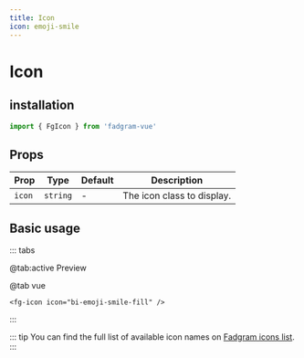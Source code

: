 ```yaml
---
title: Icon
icon: emoji-smile
---
```


# Icon

## installation

```ts
import { FgIcon } from 'fadgram-vue'
```

## Props

| Prop   | Type     | Default | Description                |
| ------ | -------- | ------- | -------------------------- |
| `icon` | `string` | -       | The icon class to display. |

## Basic usage

::: tabs

@tab:active Preview

<fg-icon icon="bi-emoji-smile-fill"/>

@tab vue

```vue
<fg-icon icon="bi-emoji-smile-fill" />
```

:::

::: tip
You can find the full list of available icon names on [Fadgram icons list](https://talalalmrka.github.io/fadgram-ui-docs/#icons).
:::
